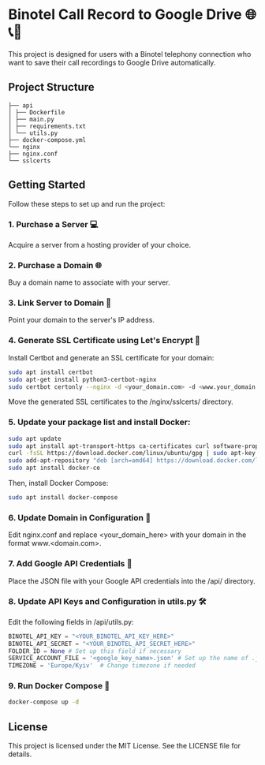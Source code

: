 # Binotel Call Record to Google Drive 🌐📞📂

This project is designed for users with a Binotel telephony connection who want to save their call recordings to Google Drive automatically. 

## Project Structure

```
├── api
│ ├── Dockerfile
│ ├── main.py
│ ├── requirements.txt
│ └── utils.py
├── docker-compose.yml
└── nginx
├── nginx.conf
└── sslcerts
```

## Getting Started

Follow these steps to set up and run the project:

### 1. Purchase a Server 💻

Acquire a server from a hosting provider of your choice.

### 2. Purchase a Domain 🌐

Buy a domain name to associate with your server.

### 3. Link Server to Domain 🔗

Point your domain to the server's IP address.

### 4. Generate SSL Certificate using Let's Encrypt 🔐

Install Certbot and generate an SSL certificate for your domain:

```bash
sudo apt install certbot
sudo apt-get install python3-certbot-nginx
sudo certbot certonly --nginx -d <your_domain.com> -d <www.your_domain.com>
```

Move the generated SSL certificates to the /nginx/sslcerts/ directory.

### 5. Update your package list and install Docker:
```bash
sudo apt update
sudo apt install apt-transport-https ca-certificates curl software-properties-common
curl -fsSL https://download.docker.com/linux/ubuntu/gpg | sudo apt-key add -
sudo add-apt-repository "deb [arch=amd64] https://download.docker.com/linux/ubuntu $(lsb_release -cs) stable"
sudo apt install docker-ce
```
Then, install Docker Compose:
```bash
sudo apt install docker-compose
```
### 6. Update Domain in Configuration 📄
Edit nginx.conf and replace <your_domain_here> with your domain in the format www.<domain.com>.

### 7. Add Google API Credentials 🔑
Place the JSON file with your Google API credentials into the /api/ directory.

### 8. Update API Keys and Configuration in utils.py 🛠️
Edit the following fields in /api/utils.py:
```python
BINOTEL_API_KEY = "<YOUR_BINOTEL_API_KEY_HERE>" 
BINOTEL_API_SECRET = "<YOUR_BINOTEL_API_SECRET_HERE>"
FOLDER_ID = None # Set up this field if necessary
SERVICE_ACCOUNT_FILE = '<google_key_name>.json' # Set up the name of .json secret key here
TIMEZONE = 'Europe/Kyiv'  # Change timezone if needed
```
### 9. Run Docker Compose 🚀
```bash
docker-compose up -d
```

## License
This project is licensed under the MIT License. See the LICENSE file for details.
